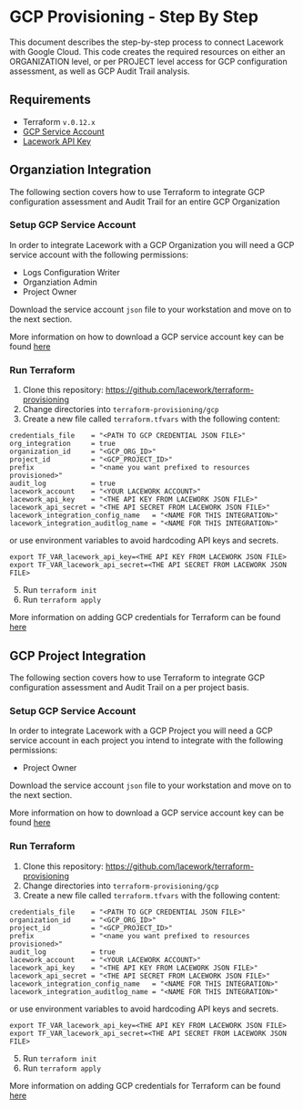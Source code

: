 # GCP Provisioning - Step By Step
This document describes the step-by-step process to connect Lacework with Google Cloud. This code
creates the required resources on either an ORGANIZATION level, or per PROJECT level access for GCP
configuration assessment, as well as GCP Audit Trail analysis.

## Requirements
- Terraform `v.0.12.x`
- [GCP Service Account](https://cloud.google.com/iam/docs/service-accounts)
- [Lacework API Key](https://support.lacework.com/hc/en-us/articles/360011403853-Generate-API-Access-Keys-and-Tokens) 

## Organziation Integration
The following section covers how to use Terraform to integrate GCP configuration assessment and Audit Trail for an entire GCP Organization

### Setup GCP Service Account
In order to integrate Lacework with a GCP Organization you will need a GCP service account with the following permissions:
- Logs Configuration Writer
- Organziation Admin
- Project Owner

Download the service account `json` file to your workstation and move on to the next section.

More information on how to download a GCP service account key can be found [here](https://cloud.google.com/iam/docs/creating-managing-service-account-keys)

### Run Terraform
1. Clone this repository: https://github.com/lacework/terraform-provisioning
2. Change directories into `terraform-provisioning/gcp`
3. Create a new file called `terraform.tfvars` with the following content:

```
credentials_file    = "<PATH TO GCP CREDENTIAL JSON FILE>"
org_integration     = true
organization_id     = "<GCP_ORG_ID>"
project_id          = "<GCP_PROJECT_ID>"
prefix              = "<name you want prefixed to resources provisioned>"
audit_log           = true
lacework_account    = "<YOUR LACEWORK ACCOUNT>"
lacework_api_key    = "<THE API KEY FROM LACEWORK JSON FILE>"
lacework_api_secret = "<THE API SECRET FROM LACEWORK JSON FILE>"
lacework_integration_config_name   = "<NAME FOR THIS INTEGRATION>"
lacework_integration_auditlog_name = "<NAME FOR THIS INTEGRATION>"
```
or use environment variables to avoid hardcoding API keys and secrets.

```
export TF_VAR_lacework_api_key=<THE API KEY FROM LACEWORK JSON FILE>
export TF_VAR_lacework_api_secret=<THE API SECRET FROM LACEWORK JSON FILE>
```
 
5. Run `terraform init`
6. Run `terraform apply`

More information on adding GCP credentials for Terraform can be found [here](https://www.terraform.io/docs/providers/google/guides/getting_started.html#adding-credentials)

## GCP Project Integration
The following section covers how to use Terraform to integrate GCP configuration assessment and Audit Trail on a per project basis. 

### Setup GCP Service Account
In order to integrate Lacework with a GCP Project you will need a GCP service account in each project you intend to integrate with the following permissions:
- Project Owner

Download the service account `json` file to your workstation and move on to the next section.

More information on how to download a GCP service account key can be found [here](https://cloud.google.com/iam/docs/creating-managing-service-account-keys)

### Run Terraform
1. Clone this repository: https://github.com/lacework/terraform-provisioning
2. Change directories into `terraform-provisioning/gcp`
3. Create a new file called `terraform.tfvars` with the following content:

```
credentials_file    = "<PATH TO GCP CREDENTIAL JSON FILE>"
organization_id     = "<GCP_ORG_ID>"
project_id          = "<GCP_PROJECT_ID>"
prefix              = "<name you want prefixed to resources provisioned>"
audit_log           = true
lacework_account    = "<YOUR LACEWORK ACCOUNT>"
lacework_api_key    = "<THE API KEY FROM LACEWORK JSON FILE>"
lacework_api_secret = "<THE API SECRET FROM LACEWORK JSON FILE>"
lacework_integration_config_name   = "<NAME FOR THIS INTEGRATION>"
lacework_integration_auditlog_name = "<NAME FOR THIS INTEGRATION>"
```
or use environment variables to avoid hardcoding API keys and secrets.

```
export TF_VAR_lacework_api_key=<THE API KEY FROM LACEWORK JSON FILE>
export TF_VAR_lacework_api_secret=<THE API SECRET FROM LACEWORK JSON FILE>
```
 
5. Run `terraform init`
6. Run `terraform apply`

More information on adding GCP credentials for Terraform can be found [here](https://www.terraform.io/docs/providers/google/guides/getting_started.html#adding-credentials)
